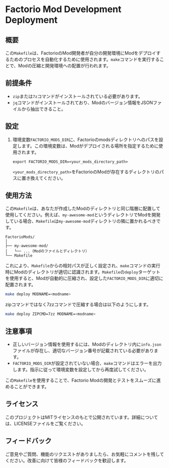 # Factorio Mod Development Deployment

## 概要
この`Makefile`は、FactorioのMod開発者が自分の開発環境にModをデプロイするためのプロセスを自動化するために使用されます。`make`コマンドを実行することで、Modの圧縮と開発環境への配置が行われます。

## 前提条件
- `zip`または`7z`コマンドがインストールされている必要があります。
- `jq`コマンドがインストールされており、Modのバージョン情報をJSONファイルから抽出できること。

## 設定
1. 環境変数`FACTORIO_MODS_DIR`に、Factorioのmodsディレクトリへのパスを設定します。この環境変数は、Modがデプロイされる場所を指定するために使用されます。
   ```
   export FACTORIO_MODS_DIR=<your_mods_directory_path>
   ```
   `<your_mods_directory_path>`をFactorioのModが存在するディレクトリのパスに置き換えてください。

## 使用方法

この`Makefile`は、あなたが作成したModのディレクトリと同じ階層に配置して使用してください。例えば、`my-awesome-mod`というディレクトリでModを開発している場合、`Makefile`は`my-awesome-mod`ディレクトリの隣に置かれるべきです。

```
FactorioMods/
│
├── my-awesome-mod/
│   └── ...（Modのファイルとディレクトリ）
└── Makefile
```

これにより、`Makefile`からの相対パスが正しく設定され、`make`コマンドの実行時にModのディレクトリが適切に認識されます。`Makefile`の`deploy`ターゲットを使用すると、Modが自動的に圧縮され、設定した`FACTORIO_MODS_DIR`に適切に配置されます。

```bash
make deploy MODNAME=<modname>
```

zipコマンドではなく7zzコマンドで圧縮する場合は以下のようにします。

```bash
make deploy ZIPCMD=7zz MODNAME=<modname>
```


## 注意事項
- 正しいバージョン情報を使用するには、Modのディレクトリ内に`info.json`ファイルが存在し、適切なバージョン番号が記載されている必要があります。
- `FACTORIO_MODS_DIR`が設定されていない場合、`make`コマンドはエラーを出力します。指示に従って環境変数を設定してから再度試してください。

この`Makefile`を使用することで、Factorio Modの開発とテストをスムーズに進めることができます。

## ライセンス

このプロジェクトはMITライセンスのもとで公開されています。詳細については、LICENSEファイルをご覧ください。

## フィードバック

ご意見やご質問、機能のリクエストがありましたら、お気軽にコメントを残してください。改善に向けて皆様のフィードバックを歓迎します。
